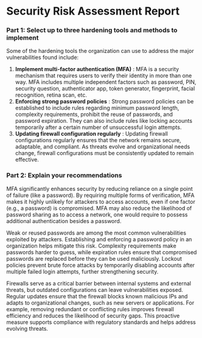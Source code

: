 # Security Risk Assessment Report

### Part 1: Select up to three hardening tools and methods to implement

Some of the hardening tools the organization can use to address the major vulnerabilities found include:
1. **Implement multi-factor authentication (MFA)**
: MFA is a security mechanism that requires users to verify their identity in more than one way. MFA includes multiple independent factors such as password,
PIN, security question, authenticator app, token generator, fingerprint, facial recognition, retina scan, etc.
3. **Enforcing strong password policies**
: Strong password policies can be established to include rules regarding minimum password length, complexity requirements, prohibit the reuse of passwords, and password expiration.
They can also include rules like locking accounts temporarily after a certain number of unsuccessful login attempts.
4. **Updating firewall configuration regularly**
: Updating firewall configurations regularly ensures that the network remains secure, adaptable, and compliant. As threats evolve and organizational needs change,
firewall configurations must be consistently updated to remain effective.


### Part 2: Explain your recommendations

MFA significantly enhances security by reducing reliance on a single point of failure (like a password). By requiring multiple forms of verification, 
MFA makes it highly unlikely for attackers to access accounts, even if one factor (e.g., a password) is compromised. MFA may also reduce the likelihood of 
password sharing as to access a network, one would require to possess additional authentication besides a password.

Weak or reused passwords are among the most common vulnerabilities exploited by attackers. Establishing and enforcing a password policy in an organization 
helps mitigate this risk. Complexity requirements make passwords harder to guess, while expiration rules ensure that compromised passwords are replaced before 
they can be used maliciously. Lockout policies prevent brute force attacks by temporarily disabling accounts after multiple failed login attempts, further strengthening security.

Firewalls serve as a critical barrier between internal systems and external threats, but outdated configurations can leave vulnerabilities exposed. 
Regular updates ensure that the firewall blocks known malicious IPs and adapts to organizational changes, such as new servers or applications. 
For example, removing redundant or conflicting rules improves firewall efficiency and reduces the likelihood of security gaps. 
This proactive measure supports compliance with regulatory standards and helps address evolving threats.
